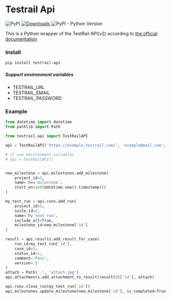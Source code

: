 # Testrail Api

![PyPI](https://img.shields.io/pypi/v/testrail-api?color=%2301a001&label=version&logo=version)
[![Downloads](https://pepy.tech/badge/testrail-api)](https://github.com/tolstislon/testrail-api)
![PyPI - Python Version](https://img.shields.io/pypi/pyversions/testrail-api.svg)

This is a Python wrapper of the TestRail API(v2) according to [the official documentation](http://docs.gurock.com/testrail-api2/start)


### Install

```bash
pip install testrail-api
```

##### Support environment variables
* TESTRAIL_URL
* TESTRAIL_EMAIL
* TESTRAIL_PASSWORD

### Example

```python
from datetime import datetime
from pathlib import Path

from testrail_api import TestRailAPI

api = TestRailAPI('https://example.testrail.com/', 'example@mail.com', 'password')

# if use environment variables
# api = TestRailAPI()


new_milestone = api.milestones.add_milestone(
    project_id=1, 
    name='New milestone', 
    start_on=int(datetime.now().timestamp())
)

my_test_run = api.runs.add_run(
    project_id=1, 
    suite_id=2, 
    name='My test run', 
    include_all=True, 
    milestone_id=new_milestone['id']
)

result = api.results.add_result_for_case(
    run_id=my_test_run['id'], 
    case_id=5, 
    status_id=1, 
    comment='Pass', 
    version='1'
)
attach = Path('.', 'attach.jpg')
api.attachments.add_attachment_to_result(result[0]['id'], attach)

api.runs.close_run(my_test_run['id'])
api.milestones.update_milestone(new_milestone['id'], is_completed=True)
```

